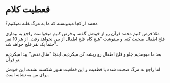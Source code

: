 ﻿<h1>قعطیت کلام</h1>

<p>محمد از کجا میدونسته که ما به مرگ غلبه نمیکنیم؟</p>
<p>مثلا فرض کنیم محمد قرآن رو از خودش گفته، و فرض کنیم میخواست راجع به بیماری فلج اطفال صحبت کنه. و مینوشت "هیچ گاه فلج اطفال از بین نخواهد رفت. از هر 10 نفر حتما یک نفر فلج خواهد شد".</p>
<p>بعد ما میومدیم جلو و فلج اطفال رو ریشه کن میکردیم. اینجا "مثال نقض" پیدا میکردیم تو قرآن.</p>
<p>اما راجع به مرگ صحبت شده با قطعیت و این قطعیت هنوز شکسته نشده. این خودش برای من یه نشانه است.</p>